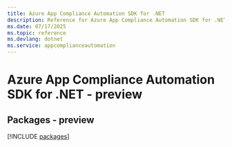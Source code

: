 ```yaml
---
title: Azure App Compliance Automation SDK for .NET
description: Reference for Azure App Compliance Automation SDK for .NET
ms.date: 07/17/2025
ms.topic: reference
ms.devlang: dotnet
ms.service: appcomplianceautomation
---
```

# Azure App Compliance Automation SDK for .NET - preview
## Packages - preview
[!INCLUDE [packages](app-compliance-automation-index.md)]